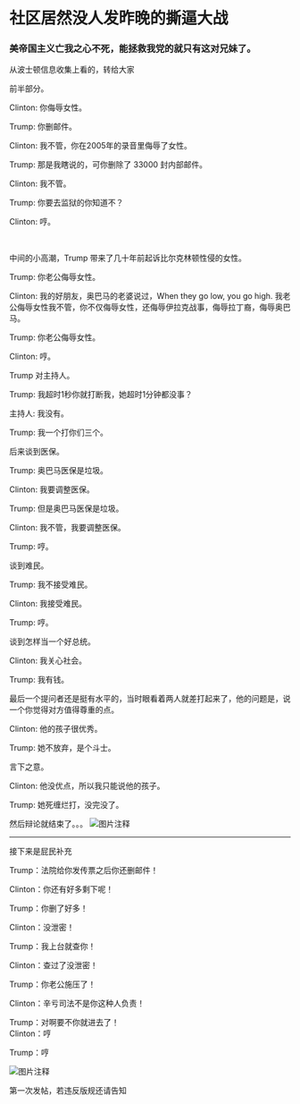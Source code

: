 # 社区居然没人发昨晚的撕逼大战

### 美帝国主义亡我之心不死，能拯救我党的就只有这对兄妹了。

从波士顿信息收集上看的，转给大家

前半部分。

Clinton: 你侮辱女性。

Trump: 你删邮件。

Clinton: 我不管，你在2005年的录音里侮辱了女性。

Trump: 那是我瞎说的，可你删除了 33000 封内部邮件。

Clinton: 我不管。

Trump: 你要去监狱的你知道不？

Clinton: 哼。

<br />

中间的小高潮，Trump 带来了几十年前起诉比尔克林顿性侵的女性。

Trump: 你老公侮辱女性。

Clinton: 我的好朋友，奥巴马的老婆说过，When they go low, you go high. 我老公侮辱女性我不管，你不仅侮辱女性，还侮辱伊拉克战事，侮辱拉丁裔，侮辱奥巴马。

Trump: 你老公侮辱女性。

Clinton: 哼。
<br />

Trump 对主持人。

Trump: 我超时1秒你就打断我，她超时1分钟都没事？

主持人: 我没有。

Trump: 我一个打你们三个。
<br />

后来谈到医保。

Trump: 奥巴马医保是垃圾。

Clinton: 我要调整医保。

Trump: 但是奥巴马医保是垃圾。

Clinton: 我不管，我要调整医保。

Trump: 哼。
<br />

谈到难民。

Trump: 我不接受难民。

Clinton: 我接受难民。

Trump: 哼。
<br />

谈到怎样当一个好总统。

Clinton: 我关心社会。

Trump: 我有钱。
<br />

最后一个提问者还是挺有水平的，当时眼看着两人就差打起来了，他的问题是，说一个你觉得对方值得尊重的点。

Clinton: 他的孩子很优秀。

Trump: 她不放弃，是个斗士。
<br />

言下之意。

Clinton: 他没优点，所以我只能说他的孩子。

Trump: 她死缠烂打，没完没了。

然后辩论就结束了。。。
![图片注释](http://storage-uqer.datayes.com/57fc426d228e5b3668fac9ea/3b3c8b2a-8f56-11e6-9b7a-f8bc124ed898)
<br />
***
接下来是屁民补充

Trump：法院给你发传票之后你还删邮件！ 

Clinton：你还有好多剩下呢！

Trump：你删了好多！ 

Clinton：没泄密！ 

Trump：我上台就查你！ 

Clinton：查过了没泄密！ 

Trump：你老公施压了！ 

Clinton：辛亏司法不是你这种人负责！ 

Trump：对啊要不你就进去了！ 
<br />
Clinton：哼 

Trump：哼

![图片注释](http://storage-uqer.datayes.com/57fc426d228e5b3668fac9ea/001a51ee-8f56-11e6-9a36-f8bc124ed898)

第一次发帖，若违反版规还请告知
